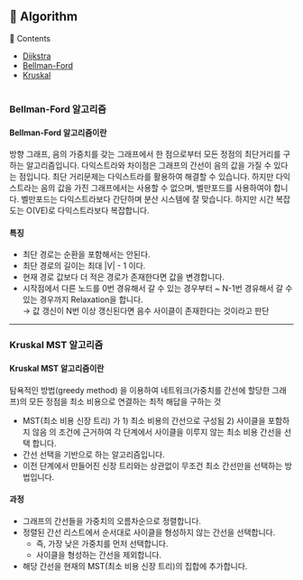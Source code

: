## 📌 Algorithm
📖 Contents

- [Dijkstra](#Kruskal-MST-알고리즘)
- [Bellman-Ford](#Bellman-Ford-알고리즘)
- [Kruskal](#Kruskal-MST-알고리즘)

#

### Bellman-Ford 알고리즘

#### Bellman-Ford 알고리즘이란
방향 그래프, 음의 가중치를 갖는 그래프에서 한 점으로부터 모든 정점의 최단거리를 구하는 알고리즘입니다. 다익스트라와 차이점은 그래프의 간선이 음의 값을 가질 수 있다는 점입니다. 최단 거리문제는 다익스트라를 활용하여 해결할 수 있습니다. 하지만 다익스트라는 음의 값을 가진 그래프에서는 사용할 수 없으며, 벨만포드를 사용하여야 합니다. 벨만포드는 다익스트라보다 간단하며 분산 시스템에 잘 맞습니다. 하지만 시간 복잡도는 O(VE)로 다익스트라보다 복잡합니다.

#### 특징

- 최단 경로는 순환을 포함해서는 안된다.
- 최단 경로의 길이는 최대 |V| - 1 이다.
- 현재 경로 값보다 더 적은 경로가 존재한다면 값을 변경합니다.
- 시작점에서 다른 노드를 0번 경유해서 갈 수 있는 경우부터 ~ N-1번 경유해서 갈 수 있는 경우까지 Relaxation을 합니다. <br>
   → 값 갱신이 N번 이상 갱신된다면 음수 사이클이 존재한다는 것이라고 판단

<hr>

### Kruskal MST 알고리즘

#### Kruskal MST 알고리즘이란
탐욕적인 방법(greedy method) 을 이용하여 네트워크(가중치를 간선에 할당한 그래프)의 모든 정점을 최소 비용으로 연결하는 최적 해답을 구하는 것

- MST(최소 비용 신장 트리) 가 1) 최소 비용의 간선으로 구성됨 2) 사이클을 포함하지 않음 의 조건에 근거하여 각 단계에서 사이클을 이루지 않는 최소 비용 간선을 선택 합니다.
- 간선 선택을 기반으로 하는 알고리즘입니다.
- 이전 단계에서 만들어진 신장 트리와는 상관없이 무조건 최소 간선만을 선택하는 방법입니다.


#### 과정
  - 그래프의 간선들을 가중치의 오름차순으로 정렬합니다.
  - 정렬된 간선 리스트에서 순서대로 사이클을 형성하지 않는 간선을 선택합니다.
      - 즉, 가장 낮은 가중치를 먼저 선택합니다.
      - 사이클을 형성하는 간선을 제외합니다.
  - 해당 간선을 현재의 MST(최소 비용 신장 트리)의 집합에 추가합니다.
